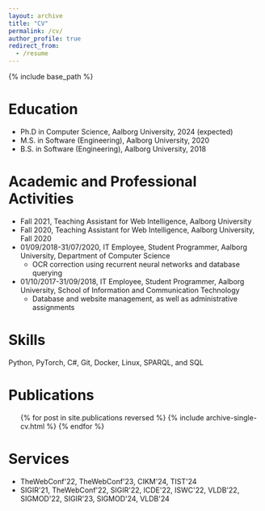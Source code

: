 ```yaml
---
layout: archive
title: "CV"
permalink: /cv/
author_profile: true
redirect_from:
  - /resume
---
```


{% include base_path %}

Education
======
* Ph.D in Computer Science, Aalborg University, 2024 (expected)
* M.S. in Software (Engineering), Aalborg University, 2020
* B.S. in Software (Engineering), Aalborg University, 2018

Academic and Professional Activities
======
* Fall 2021, Teaching Assistant for Web Intelligence, Aalborg University
* Fall 2020, Teaching Assistant for Web Intelligence, Aalborg University, Fall 2020
* 01/09/2018-31/07/2020, IT Employee, Student Programmer, Aalborg University, Department of Computer Science
  * OCR correction using recurrent neural networks and database querying
* 01/10/2017-31/09/2018, IT Employee, Student Programmer, Aalborg University, School of Information and Communication Technology
  * Database and website management, as well as administrative assignments
  
Skills
======
Python, PyTorch, C\#, Git, Docker, Linux, SPARQL, and SQL

Publications
======
  <ul>{% for post in site.publications reversed %}
    {% include archive-single-cv.html %}
  {% endfor %}</ul>

  
Services
======

<ul class="custom-bullets">
    <li data-bullet="Reviewer">TheWebConf'22, TheWebConf'23, CIKM'24, TIST'24</li>
    <li data-bullet="Subreviewer">SIGIR'21, TheWebConf'22, SIGIR'22, ICDE'22, ISWC'22, VLDB'22,  SIGMOD'22, SIGIR'23, SIGMOD'24, VLDB'24</li>
</ul>



